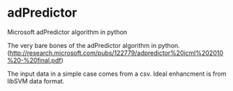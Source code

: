 # adPredictor
Microsoft adPredictor algorithm in python

The very bare bones of the adPredictor algorithm in python.
(http://research.microsoft.com/pubs/122779/adpredictor%20icml%202010%20-%20final.pdf)

The input data in a simple case comes from a csv.
Ideal enhancment is from libSVM data format.
